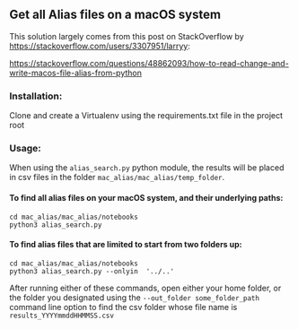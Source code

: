 ## Get all Alias files on a macOS system
This solution largely comes from this post on StackOverflow by https://stackoverflow.com/users/3307951/larryy: 

https://stackoverflow.com/questions/48862093/how-to-read-change-and-write-macos-file-alias-from-python

### Installation:
Clone and create a Virtualenv using the requirements.txt file in the project root

### Usage:
When using the `alias_search.py` python module, the results will be placed in csv files in the folder `mac_alias/mac_alias/temp_folder`.
#### To find all alias files on your macOS system, and their underlying paths:
```
cd mac_alias/mac_alias/notebooks
python3 alias_search.py
```

#### To find alias files that are limited to start from two folders up:
```
cd mac_alias/mac_alias/notebooks
python3 alias_search.py --onlyin  '../..'
```

After running either of these commands, open either your home folder, or the folder you designated using the `--out_folder some_folder_path` command line option to find the csv folder whose file name is `results_YYYYmmddHHMMSS.csv`